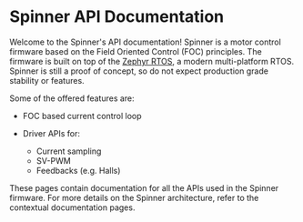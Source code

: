 # Spinner API Documentation

Welcome to the Spinner's API documentation! Spinner is a motor control firmware
based on the Field Oriented Control (FOC) principles. The firmware is built on
top of the [Zephyr RTOS](https://zephyrproject.org), a modern multi-platform
RTOS. Spinner is still a proof of concept, so do not expect production grade
stability or features.

Some of the offered features are:

- FOC based current control loop
- Driver APIs for:

  - Current sampling
  - SV-PWM
  - Feedbacks (e.g. Halls)

These pages contain documentation for all the APIs used in the Spinner
firmware. For more details on the Spinner architecture, refer to the contextual
documentation pages.
